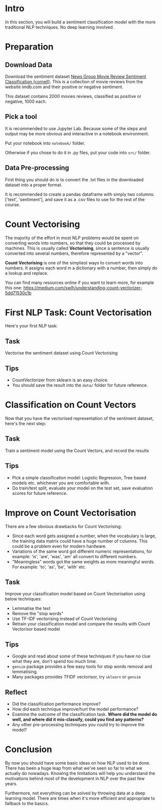 # Intro
In this section, you will build a sentiment classification model with the more traditional NLP techniques. No deep learning involved. 

# Preparation
## Download Data
Download the sentiment dataset [News Group Movie Review Sentiment Classification (cornell)](https://raw.githubusercontent.com/jbrownlee/Datasets/master/review_polarity.tar.gz). This is a collection of movie reviews from the website imdb.com and their positive or negative sentiment. 

This dataset contains 2000 movies reviews, classified as positive or negative, 1000 each. 

## Pick a tool
It is recommended to use Jupyter Lab. Because some of the steps and output may be more obvious and interactive in a notebook environment. 

Put your notebook into `notebook/` folder. 

Otherwise if you chose to do it in .py files, put your code into `src/` folder. 

## Data Pre-processing
First thing you should do is to convert the .txt files in the downloaded dataset into a proper format. 

It is recommended to create a pandas dataframe with simply two columns: ['text', 'sentiment'], and save it as a .csv files to use for the rest of the course. 

# Count Vectorising
The majority of the effort in most NLP problems would be spent on converting words into numbers, so that they could be processed by machines. This is usually called **Vectorising**, since a sentence is usually converted into several numbers, therefore represented by a "vector". 

**Count Vectorising** is one of the simpliest ways to convert words into numbers. It assigns each word in a dictionary with a number, then simply do a lookup and replace. 

You can find many resources online if you want to learn more, for example this one: https://medium.com/swlh/understanding-count-vectorizer-5dd71530c1b

# First NLP Task: Count Vectorisation
Here's your first NLP task: 

## Task
Vectorise the sentiment dataset using Count Vectorising

## Tips
- CountVectorizer from sklearn is an easy choice. 
- You should save the result into the `data/` folder for future reference. 

# Classification on Count Vectors
Now that you have the vectorised representation of the sentiment dataset, here's the next step: 

## Task
Train a sentiment model using the Count Vectors, and record the results

## Tips
- Pick a simple classification model: Logistic Regression, Tree based models etc. whichever you are comfortable with. 
- Do train/test split, evaluate your model on the test set, save evaluation scores for future reference. 

# Improve on Count Vectorisation
There are a few obvious drawbacks for Count Vectorising: 
- Since each word gets assigned a number, when the vocabulary is large, the training data matrix could have a huge number of columns. This could be a problem even for modern hardware. 
- Variations of the same word got different numeric representations, for example: 'is', 'are', 'was', 'am' all convert to different numbers. 
- "Meaningless" words got the same weights as more meaningful words. For example: 'to', 'as', 'be', 'with' etc. 

## Task
Improve your classification model based on Count Vectorisation using below techniques: 
- Lemmatise the text
- Remove the "stop words"
- Use TF-IDF vectorising instead of Count Vectorising
- Retrain your classification model and compare the results with Count Vectorisor based model

## Tips
- Google and read about some of these techniques if you have no clue what they are, don't spend too much time. 
- `gensim` package provides a few easy tools for stop words removal and lemmatising. 
- Many packages provides TFIDF vectorisor, try `sklearn` or `gensim`

## Reflect
- Did the classification performance improve? 
- How did each technique improve/hurt the model performance? 
- Examine the outcome of the classification task. **Where did the model do well, and where did it mis-classify, could you find any patterns?**
- Any other pre-processing techniques you could try to improve the model? 

# Conclusion
By now you should have some basic ideas on how NLP used to be done. There has been a huge leap from what we've seen so far to what we actually do nowadays. Knowing the limitations will help you understand the motivations behind most of the development in NLP over the past few years. 

Furthermore, not everything can be solved by throwing data at a deep learning model. There are times when it's more efficient and appropriate to fallback to the basics. 